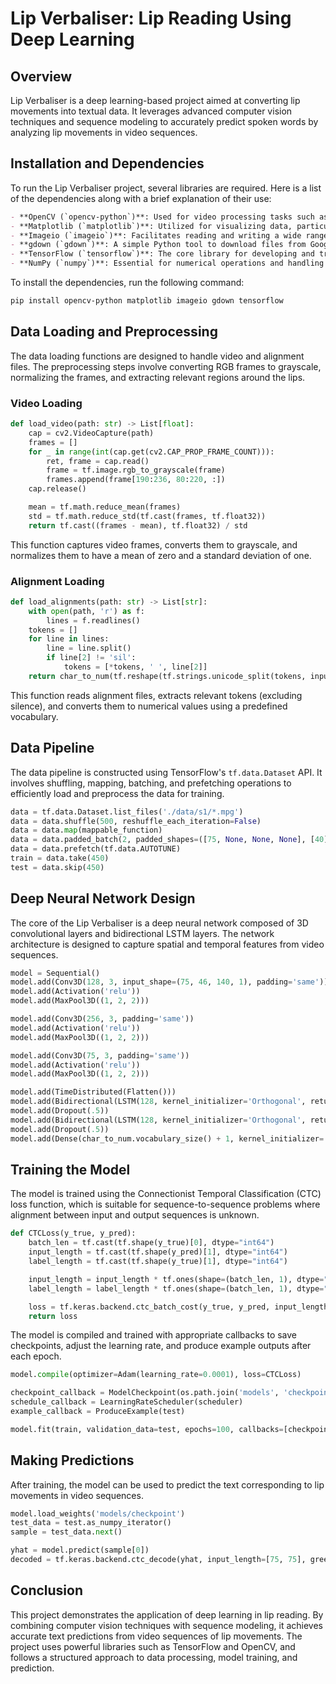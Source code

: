 # Lip Verbaliser: Lip Reading Using Deep Learning

## Overview

Lip Verbaliser is a deep learning-based project aimed at converting lip movements into textual data. It leverages advanced computer vision techniques and sequence modeling to accurately predict spoken words by analyzing lip movements in video sequences.

## Installation and Dependencies

To run the Lip Verbaliser project, several libraries are required. Here is a list of the dependencies along with a brief explanation of their use:

```markdown
- **OpenCV (`opencv-python`)**: Used for video processing tasks such as reading frames from video files and manipulating images.
- **Matplotlib (`matplotlib`)**: Utilized for visualizing data, particularly for plotting and displaying images.
- **Imageio (`imageio`)**: Facilitates reading and writing a wide range of image data, including animated sequences.
- **gdown (`gdown`)**: A simple Python tool to download files from Google Drive.
- **TensorFlow (`tensorflow`)**: The core library for developing and training the deep learning model.
- **NumPy (`numpy`)**: Essential for numerical operations and handling arrays, which are extensively used in machine learning.
```
To install the dependencies, run the following command:

```sh
pip install opencv-python matplotlib imageio gdown tensorflow
```

## Data Loading and Preprocessing

The data loading functions are designed to handle video and alignment files. The preprocessing steps involve converting RGB frames to grayscale, normalizing the frames, and extracting relevant regions around the lips.

### Video Loading

```python
def load_video(path: str) -> List[float]:
    cap = cv2.VideoCapture(path)
    frames = []
    for _ in range(int(cap.get(cv2.CAP_PROP_FRAME_COUNT))):
        ret, frame = cap.read()
        frame = tf.image.rgb_to_grayscale(frame)
        frames.append(frame[190:236, 80:220, :])
    cap.release()

    mean = tf.math.reduce_mean(frames)
    std = tf.math.reduce_std(tf.cast(frames, tf.float32))
    return tf.cast((frames - mean), tf.float32) / std
```

This function captures video frames, converts them to grayscale, and normalizes them to have a mean of zero and a standard deviation of one.

### Alignment Loading

```python
def load_alignments(path: str) -> List[str]:
    with open(path, 'r') as f:
        lines = f.readlines()
    tokens = []
    for line in lines:
        line = line.split()
        if line[2] != 'sil':
            tokens = [*tokens, ' ', line[2]]
    return char_to_num(tf.reshape(tf.strings.unicode_split(tokens, input_encoding='UTF-8'), (-1)))[1:]
```

This function reads alignment files, extracts relevant tokens (excluding silence), and converts them to numerical values using a predefined vocabulary.

## Data Pipeline

The data pipeline is constructed using TensorFlow's `tf.data.Dataset` API. It involves shuffling, mapping, batching, and prefetching operations to efficiently load and preprocess the data for training.

```python
data = tf.data.Dataset.list_files('./data/s1/*.mpg')
data = data.shuffle(500, reshuffle_each_iteration=False)
data = data.map(mappable_function)
data = data.padded_batch(2, padded_shapes=([75, None, None, None], [40]))
data = data.prefetch(tf.data.AUTOTUNE)
train = data.take(450)
test = data.skip(450)
```

## Deep Neural Network Design

The core of the Lip Verbaliser is a deep neural network composed of 3D convolutional layers and bidirectional LSTM layers. The network architecture is designed to capture spatial and temporal features from video sequences.

```python
model = Sequential()
model.add(Conv3D(128, 3, input_shape=(75, 46, 140, 1), padding='same'))
model.add(Activation('relu'))
model.add(MaxPool3D((1, 2, 2)))

model.add(Conv3D(256, 3, padding='same'))
model.add(Activation('relu'))
model.add(MaxPool3D((1, 2, 2)))

model.add(Conv3D(75, 3, padding='same'))
model.add(Activation('relu'))
model.add(MaxPool3D((1, 2, 2)))

model.add(TimeDistributed(Flatten()))
model.add(Bidirectional(LSTM(128, kernel_initializer='Orthogonal', return_sequences=True)))
model.add(Dropout(.5))
model.add(Bidirectional(LSTM(128, kernel_initializer='Orthogonal', return_sequences=True)))
model.add(Dropout(.5))
model.add(Dense(char_to_num.vocabulary_size() + 1, kernel_initializer='he_normal', activation='softmax'))
```

## Training the Model

The model is trained using the Connectionist Temporal Classification (CTC) loss function, which is suitable for sequence-to-sequence problems where alignment between input and output sequences is unknown.

```python
def CTCLoss(y_true, y_pred):
    batch_len = tf.cast(tf.shape(y_true)[0], dtype="int64")
    input_length = tf.cast(tf.shape(y_pred)[1], dtype="int64")
    label_length = tf.cast(tf.shape(y_true)[1], dtype="int64")

    input_length = input_length * tf.ones(shape=(batch_len, 1), dtype="int64")
    label_length = label_length * tf.ones(shape=(batch_len, 1), dtype="int64")

    loss = tf.keras.backend.ctc_batch_cost(y_true, y_pred, input_length, label_length)
    return loss
```

The model is compiled and trained with appropriate callbacks to save checkpoints, adjust the learning rate, and produce example outputs after each epoch.

```python
model.compile(optimizer=Adam(learning_rate=0.0001), loss=CTCLoss)

checkpoint_callback = ModelCheckpoint(os.path.join('models', 'checkpoint'), monitor='loss', save_weights_only=True)
schedule_callback = LearningRateScheduler(scheduler)
example_callback = ProduceExample(test)

model.fit(train, validation_data=test, epochs=100, callbacks=[checkpoint_callback, schedule_callback, example_callback])
```

## Making Predictions

After training, the model can be used to predict the text corresponding to lip movements in video sequences.

```python
model.load_weights('models/checkpoint')
test_data = test.as_numpy_iterator()
sample = test_data.next()

yhat = model.predict(sample[0])
decoded = tf.keras.backend.ctc_decode(yhat, input_length=[75, 75], greedy=True)[0][0].numpy()
```

## Conclusion

This project demonstrates the application of deep learning in lip reading. By combining computer vision techniques with sequence modeling, it achieves accurate text predictions from video sequences of lip movements. The project uses powerful libraries such as TensorFlow and OpenCV, and follows a structured approach to data processing, model training, and prediction.
